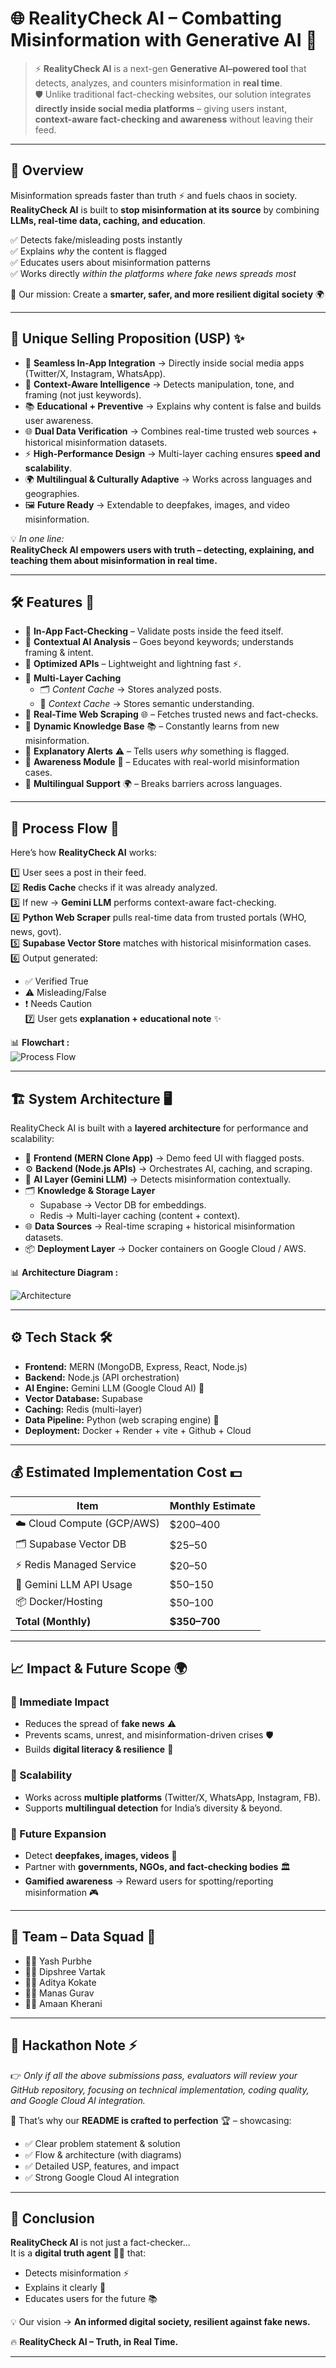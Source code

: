 # 🌐 RealityCheck AI – Combatting Misinformation with Generative AI 🤖

> ⚡ **RealityCheck AI** is a next-gen **Generative AI–powered tool** that detects, analyzes, and counters misinformation in **real time**.  
> 🛡️ Unlike traditional fact-checking websites, our solution integrates **directly inside social media platforms** – giving users instant, **context-aware fact-checking and awareness** without leaving their feed.

---

## 📌 Overview  

Misinformation spreads faster than truth ⚡ and fuels chaos in society.  
**RealityCheck AI** is built to **stop misinformation at its source** by combining **LLMs, real-time data, caching, and education**.  

✅ Detects fake/misleading posts instantly  
✅ Explains *why* the content is flagged  
✅ Educates users about misinformation patterns  
✅ Works directly *within the platforms where fake news spreads most*  

🎯 Our mission: Create a **smarter, safer, and more resilient digital society** 🌍  

---

## 🌟 Unique Selling Proposition (USP) ✨  

- 🔗 **Seamless In-App Integration** → Directly inside social media apps (Twitter/X, Instagram, WhatsApp).  
- 🧠 **Context-Aware Intelligence** → Detects manipulation, tone, and framing (not just keywords).  
- 📚 **Educational + Preventive** → Explains why content is false and builds user awareness.  
- 🌐 **Dual Data Verification** → Combines real-time trusted web sources + historical misinformation datasets.  
- ⚡ **High-Performance Design** → Multi-layer caching ensures **speed and scalability**.  
- 🌍 **Multilingual & Culturally Adaptive** → Works across languages and geographies.  
- 🖼️ **Future Ready** → Extendable to deepfakes, images, and video misinformation.  

💡 *In one line:*  
**RealityCheck AI empowers users with truth – detecting, explaining, and teaching them about misinformation in real time.**

---

## 🛠️ Features 🚀  

- 🔹 **In-App Fact-Checking** – Validate posts inside the feed itself.  
- 🔹 **Contextual AI Analysis** – Goes beyond keywords; understands framing & intent.  
- 🔹 **Optimized APIs** – Lightweight and lightning fast ⚡.  
- 🔹 **Multi-Layer Caching**  
  - 🗂️ *Content Cache* → Stores analyzed posts.  
  - 🧩 *Context Cache* → Stores semantic understanding.  
- 🔹 **Real-Time Web Scraping** 🌐 – Fetches trusted news and fact-checks.  
- 🔹 **Dynamic Knowledge Base** 📚 – Constantly learns from new misinformation.  
- 🔹 **Explanatory Alerts** ⚠️ – Tells users *why* something is flagged.  
- 🔹 **Awareness Module** 🧠 – Educates with real-world misinformation cases.  
- 🔹 **Multilingual Support** 🌍 – Breaks barriers across languages.  

---

## 🔄 Process Flow 🔁  

Here’s how **RealityCheck AI** works:  

1️⃣ User sees a post in their feed.  
2️⃣ **Redis Cache** checks if it was already analyzed.  
3️⃣ If new → **Gemini LLM** performs context-aware fact-checking.  
4️⃣ **Python Web Scraper** pulls real-time data from trusted portals (WHO, news, govt).  
5️⃣ **Supabase Vector Store** matches with historical misinformation cases.  
6️⃣ Output generated:  
   - ✅ Verified True  
   - ⚠️ Misleading/False  
   - ❗ Needs Caution  
7️⃣ User gets **explanation + educational note** ✨  

📊 **Flowchart :**  
![Process Flow](Assets/Flowchart.gif)  

---

## 🏗️ System Architecture 🖥️  

RealityCheck AI is built with a **layered architecture** for performance and scalability:  

- 🎨 **Frontend (MERN Clone App)** → Demo feed UI with flagged posts.  
- ⚙️ **Backend (Node.js APIs)** → Orchestrates AI, caching, and scraping.  
- 🧠 **AI Layer (Gemini LLM)** → Detects misinformation contextually.  
- 🗂️ **Knowledge & Storage Layer**  
  - Supabase → Vector DB for embeddings.  
  - Redis → Multi-layer caching (content + context).  
- 🌐 **Data Sources** → Real-time scraping + historical misinformation datasets.  
- 📦 **Deployment Layer** → Docker containers on Google Cloud / AWS.  

📊 **Architecture Diagram :**  

![Architecture](Assets/Architecture.gif)  

---

## ⚙️ Tech Stack 🛠️  

- **Frontend:** MERN (MongoDB, Express, React, Node.js)  
- **Backend:** Node.js (API orchestration)  
- **AI Engine:** Gemini LLM (Google Cloud AI) 🤖  
- **Vector Database:** Supabase  
- **Caching:** Redis (multi-layer)  
- **Data Pipeline:** Python (web scraping engine) 🐍  
- **Deployment:** Docker + Render + vite + Github + Cloud  

---

## 💰 Estimated Implementation Cost 💵  

| Item                         | Monthly Estimate |
|-------------------------------|------------------|
| ☁️ Cloud Compute (GCP/AWS)    | $200–400         |
| 🗂️ Supabase Vector DB         | $25–50           |
| ⚡ Redis Managed Service      | $20–50           |
| 🤖 Gemini LLM API Usage       | $50–150          |
| 📦 Docker/Hosting             | $50–100          |
| **Total (Monthly)**           | **$350–700**     |

---

## 📈 Impact & Future Scope 🌍  

### 🌟 Immediate Impact  
- Reduces the spread of **fake news** ⚠️  
- Prevents scams, unrest, and misinformation-driven crises 🛡️  
- Builds **digital literacy & resilience** 🧠  

### 🚀 Scalability  
- Works across **multiple platforms** (Twitter/X, WhatsApp, Instagram, FB).  
- Supports **multilingual detection** for India’s diversity & beyond.  

### 🔮 Future Expansion  
- Detect **deepfakes, images, videos** 🎥  
- Partner with **governments, NGOs, and fact-checking bodies** 🏛️  
- **Gamified awareness** → Reward users for spotting/reporting misinformation 🎮  

---

## 👥 Team – Data Squad 💪  

- 🧑‍💻 Yash Purbhe  
- 👩‍💻 Dipshree Vartak  
- 👨‍💻 Aditya Kokate  
- 👨‍💻 Manas Gurav  
- 👨‍💻 Amaan Kherani  

---

## 🙌 Hackathon Note ⚡  

👉 *Only if all the above submissions pass, evaluators will review your GitHub repository, focusing on technical implementation, coding quality, and Google Cloud AI integration.*  

💯 That’s why our **README is crafted to perfection** 🏆 – showcasing:  
- ✅ Clear problem statement & solution  
- ✅ Flow & architecture (with diagrams)  
- ✅ Detailed USP, features, and impact  
- ✅ Strong Google Cloud AI integration  

---

## 🚀 Conclusion  

**RealityCheck AI** is not just a fact-checker…  
It is a **digital truth agent** 🕵️‍♂️ that:  
- Detects misinformation ⚡  
- Explains it clearly 📢  
- Educates users for the future 📚  

💡 Our vision → **An informed digital society, resilient against fake news.**  

🔥 **RealityCheck AI – Truth, in Real Time.**  

---
